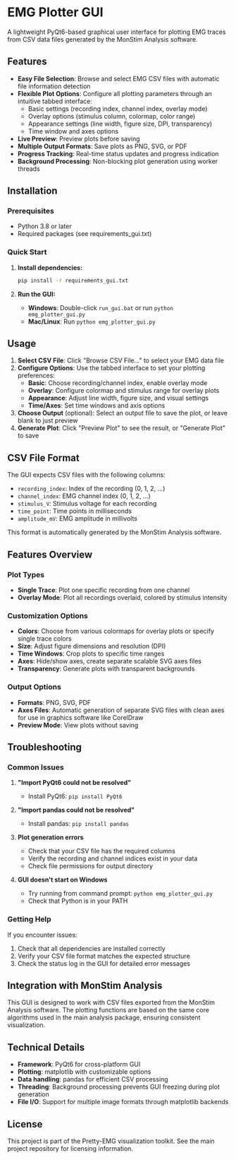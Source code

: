 # EMG Plotter GUI

A lightweight PyQt6-based graphical user interface for plotting EMG traces from CSV data files generated by the MonStim Analysis software.

## Features

- **Easy File Selection**: Browse and select EMG CSV files with automatic file information detection
- **Flexible Plot Options**: Configure all plotting parameters through an intuitive tabbed interface:
  - Basic settings (recording index, channel index, overlay mode)
  - Overlay options (stimulus column, colormap, color range)
  - Appearance settings (line width, figure size, DPI, transparency)
  - Time window and axes options
- **Live Preview**: Preview plots before saving
- **Multiple Output Formats**: Save plots as PNG, SVG, or PDF
- **Progress Tracking**: Real-time status updates and progress indication
- **Background Processing**: Non-blocking plot generation using worker threads

## Installation

### Prerequisites
- Python 3.8 or later
- Required packages (see requirements_gui.txt)

### Quick Start

1. **Install dependencies:**
   ```bash
   pip install -r requirements_gui.txt
   ```

2. **Run the GUI:**
   - **Windows**: Double-click `run_gui.bat` or run `python emg_plotter_gui.py`
   - **Mac/Linux**: Run `python emg_plotter_gui.py`

## Usage

1. **Select CSV File**: Click "Browse CSV File..." to select your EMG data file
2. **Configure Options**: Use the tabbed interface to set your plotting preferences:
   - **Basic**: Choose recording/channel index, enable overlay mode
   - **Overlay**: Configure colormap and stimulus range for overlay plots
   - **Appearance**: Adjust line width, figure size, and visual settings
   - **Time/Axes**: Set time windows and axis options
3. **Choose Output** (optional): Select an output file to save the plot, or leave blank to just preview
4. **Generate Plot**: Click "Preview Plot" to see the result, or "Generate Plot" to save

## CSV File Format

The GUI expects CSV files with the following columns:
- `recording_index`: Index of the recording (0, 1, 2, ...)
- `channel_index`: EMG channel index (0, 1, 2, ...)
- `stimulus_V`: Stimulus voltage for each recording
- `time_point`: Time points in milliseconds
- `amplitude_mV`: EMG amplitude in millivolts

This format is automatically generated by the MonStim Analysis software.

## Features Overview

### Plot Types
- **Single Trace**: Plot one specific recording from one channel
- **Overlay Mode**: Plot all recordings overlaid, colored by stimulus intensity

### Customization Options
- **Colors**: Choose from various colormaps for overlay plots or specify single trace colors
- **Size**: Adjust figure dimensions and resolution (DPI)
- **Time Windows**: Crop plots to specific time ranges
- **Axes**: Hide/show axes, create separate scalable SVG axes files
- **Transparency**: Generate plots with transparent backgrounds

### Output Options
- **Formats**: PNG, SVG, PDF
- **Axes Files**: Automatic generation of separate SVG files with clean axes for use in graphics software like CorelDraw
- **Preview Mode**: View plots without saving

## Troubleshooting

### Common Issues

1. **"Import PyQt6 could not be resolved"**
   - Install PyQt6: `pip install PyQt6`

2. **"Import pandas could not be resolved"**
   - Install pandas: `pip install pandas`

3. **Plot generation errors**
   - Check that your CSV file has the required columns
   - Verify the recording and channel indices exist in your data
   - Check file permissions for output directory

4. **GUI doesn't start on Windows**
   - Try running from command prompt: `python emg_plotter_gui.py`
   - Check that Python is in your PATH

### Getting Help

If you encounter issues:
1. Check that all dependencies are installed correctly
2. Verify your CSV file format matches the expected structure
3. Check the status log in the GUI for detailed error messages

## Integration with MonStim Analysis

This GUI is designed to work with CSV files exported from the MonStim Analysis software. The plotting functions are based on the same core algorithms used in the main analysis package, ensuring consistent visualization.

## Technical Details

- **Framework**: PyQt6 for cross-platform GUI
- **Plotting**: matplotlib with customizable options
- **Data handling**: pandas for efficient CSV processing
- **Threading**: Background processing prevents GUI freezing during plot generation
- **File I/O**: Support for multiple image formats through matplotlib backends

## License

This project is part of the Pretty-EMG visualization toolkit. See the main project repository for licensing information.
